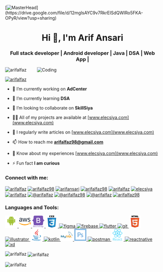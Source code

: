[![MasterHead](https://1.bp.blogspot.com/-7A4WynwLsM...)](https://drive.google.com/file/d/12mglsAYC9v7RkrEISdQWIRo5FKA-OPyR/view?usp=sharing)
<h1 align="center">Hi 👋, I'm Arif Ansari</h1>
<h3 align="center">Full stack developer | Android developer | Java | DSA | Web App |</h3>
<img align="right" alt="Coding" width="400" src="https://cdn.dribbble.com/users/1162077/screenshots/3848914/programmer.gif">
<p align="left"> <img src="https://komarev.com/ghpvc/?username=arifalfaz&label=Profile%20views&color=0e75b6&style=flat" alt="arifalfaz" /> </p>

<p align="left"> <a href="https://github.com/ryo-ma/github-profile-trophy"><img src="https://github-profile-trophy.vercel.app/?username=arifalfaz" alt="arifalfaz" /></a> </p>

- 🔭 I’m currently working on **AdCenter**

- 🌱 I’m currently learning **DSA**

- 👯 I’m looking to collaborate on **SkillSiya**

- 👨‍💻 All of my projects are available at [www.elecsiya.com](www.elecsiya.com)

- 📝 I regularly write articles on [www.elecsiya.com](www.elecsiya.com)

- 📫 How to reach me **arifalfaz98@gmail.com**

- 📄 Know about my experiences [www.elecsiya.com](www.elecsiya.com)

- ⚡ Fun fact **I am curious**

<h3 align="left">Connect with me:</h3>
<p align="left">
<a href="https://codepen.io/arifalfaz" target="blank"><img align="center" src="https://raw.githubusercontent.com/rahuldkjain/github-profile-readme-generator/master/src/images/icons/Social/codepen.svg" alt="arifalfaz" height="30" width="40" /></a>
<a href="https://dev.to/arifalfaz98" target="blank"><img align="center" src="https://raw.githubusercontent.com/rahuldkjain/github-profile-readme-generator/master/src/images/icons/Social/devto.svg" alt="arifalfaz98" height="30" width="40" /></a>
<a href="https://twitter.com/arifansari" target="blank"><img align="center" src="https://raw.githubusercontent.com/rahuldkjain/github-profile-readme-generator/master/src/images/icons/Social/twitter.svg" alt="arifansari" height="30" width="40" /></a>
<a href="https://linkedin.com/in/arifalfaz98" target="blank"><img align="center" src="https://raw.githubusercontent.com/rahuldkjain/github-profile-readme-generator/master/src/images/icons/Social/linked-in-alt.svg" alt="arifalfaz98" height="30" width="40" /></a>
<a href="https://stackoverflow.com/users/arifalfaz" target="blank"><img align="center" src="https://raw.githubusercontent.com/rahuldkjain/github-profile-readme-generator/master/src/images/icons/Social/stack-overflow.svg" alt="arifalfaz" height="30" width="40" /></a>
<a href="https://www.youtube.com/c/elecsiya" target="blank"><img align="center" src="https://raw.githubusercontent.com/rahuldkjain/github-profile-readme-generator/master/src/images/icons/Social/youtube.svg" alt="elecsiya" height="30" width="40" /></a>
<a href="https://www.codechef.com/users/arifalfaz" target="blank"><img align="center" src="https://cdn.jsdelivr.net/npm/simple-icons@3.1.0/icons/codechef.svg" alt="arifalfaz" height="30" width="40" /></a>
<a href="https://www.hackerrank.com/@arifalfaz" target="blank"><img align="center" src="https://raw.githubusercontent.com/rahuldkjain/github-profile-readme-generator/master/src/images/icons/Social/hackerrank.svg" alt="@arifalfaz" height="30" width="40" /></a>
<a href="https://www.leetcode.com/@arifalfaz98" target="blank"><img align="center" src="https://raw.githubusercontent.com/rahuldkjain/github-profile-readme-generator/master/src/images/icons/Social/leet-code.svg" alt="@arifalfaz98" height="30" width="40" /></a>
<a href="https://www.hackerearth.com/@arifalfaz" target="blank"><img align="center" src="https://raw.githubusercontent.com/rahuldkjain/github-profile-readme-generator/master/src/images/icons/Social/hackerearth.svg" alt="@arifalfaz" height="30" width="40" /></a>
<a href="https://auth.geeksforgeeks.org/user/arifalfaz98" target="blank"><img align="center" src="https://raw.githubusercontent.com/rahuldkjain/github-profile-readme-generator/master/src/images/icons/Social/geeks-for-geeks.svg" alt="arifalfaz98" height="30" width="40" /></a>
</p>

<h3 align="left">Languages and Tools:</h3>
<p align="left"> <a href="https://developer.android.com" target="_blank" rel="noreferrer"> <img src="https://raw.githubusercontent.com/devicons/devicon/master/icons/android/android-original-wordmark.svg" alt="android" width="40" height="40"/> </a> <a href="https://aws.amazon.com" target="_blank" rel="noreferrer"> <img src="https://raw.githubusercontent.com/devicons/devicon/master/icons/amazonwebservices/amazonwebservices-original-wordmark.svg" alt="aws" width="40" height="40"/> </a> <a href="https://getbootstrap.com" target="_blank" rel="noreferrer"> <img src="https://raw.githubusercontent.com/devicons/devicon/master/icons/bootstrap/bootstrap-plain-wordmark.svg" alt="bootstrap" width="40" height="40"/> </a> <a href="https://www.w3schools.com/css/" target="_blank" rel="noreferrer"> <img src="https://raw.githubusercontent.com/devicons/devicon/master/icons/css3/css3-original-wordmark.svg" alt="css3" width="40" height="40"/> </a> <a href="https://www.figma.com/" target="_blank" rel="noreferrer"> <img src="https://www.vectorlogo.zone/logos/figma/figma-icon.svg" alt="figma" width="40" height="40"/> </a> <a href="https://firebase.google.com/" target="_blank" rel="noreferrer"> <img src="https://www.vectorlogo.zone/logos/firebase/firebase-icon.svg" alt="firebase" width="40" height="40"/> </a> <a href="https://flutter.dev" target="_blank" rel="noreferrer"> <img src="https://www.vectorlogo.zone/logos/flutterio/flutterio-icon.svg" alt="flutter" width="40" height="40"/> </a> <a href="https://git-scm.com/" target="_blank" rel="noreferrer"> <img src="https://www.vectorlogo.zone/logos/git-scm/git-scm-icon.svg" alt="git" width="40" height="40"/> </a> <a href="https://www.w3.org/html/" target="_blank" rel="noreferrer"> <img src="https://raw.githubusercontent.com/devicons/devicon/master/icons/html5/html5-original-wordmark.svg" alt="html5" width="40" height="40"/> </a> <a href="https://www.adobe.com/in/products/illustrator.html" target="_blank" rel="noreferrer"> <img src="https://www.vectorlogo.zone/logos/adobe_illustrator/adobe_illustrator-icon.svg" alt="illustrator" width="40" height="40"/> </a> <a href="https://www.java.com" target="_blank" rel="noreferrer"> <img src="https://raw.githubusercontent.com/devicons/devicon/master/icons/java/java-original.svg" alt="java" width="40" height="40"/> </a> <a href="https://kotlinlang.org" target="_blank" rel="noreferrer"> <img src="https://www.vectorlogo.zone/logos/kotlinlang/kotlinlang-icon.svg" alt="kotlin" width="40" height="40"/> </a> <a href="https://www.mysql.com/" target="_blank" rel="noreferrer"> <img src="https://raw.githubusercontent.com/devicons/devicon/master/icons/mysql/mysql-original-wordmark.svg" alt="mysql" width="40" height="40"/> </a> <a href="https://www.photoshop.com/en" target="_blank" rel="noreferrer"> <img src="https://raw.githubusercontent.com/devicons/devicon/master/icons/photoshop/photoshop-line.svg" alt="photoshop" width="40" height="40"/> </a> <a href="https://postman.com" target="_blank" rel="noreferrer"> <img src="https://www.vectorlogo.zone/logos/getpostman/getpostman-icon.svg" alt="postman" width="40" height="40"/> </a> <a href="https://reactjs.org/" target="_blank" rel="noreferrer"> <img src="https://raw.githubusercontent.com/devicons/devicon/master/icons/react/react-original-wordmark.svg" alt="react" width="40" height="40"/> </a> <a href="https://reactnative.dev/" target="_blank" rel="noreferrer"> <img src="https://reactnative.dev/img/header_logo.svg" alt="reactnative" width="40" height="40"/> </a> <a href="https://www.adobe.com/products/xd.html" target="_blank" rel="noreferrer"> <img src="https://cdn.worldvectorlogo.com/logos/adobe-xd.svg" alt="xd" width="40" height="40"/> </a> </p>

<p><img align="left" src="https://github-readme-stats.vercel.app/api/top-langs?username=arifalfaz&show_icons=true&locale=en&layout=compact" alt="arifalfaz" /></p>

<p>&nbsp;<img align="center" src="https://github-readme-stats.vercel.app/api?username=arifalfaz&show_icons=true&locale=en" alt="arifalfaz" /></p>

<p><img align="center" src="https://github-readme-streak-stats.herokuapp.com/?user=arifalfaz&" alt="arifalfaz" /></p>
